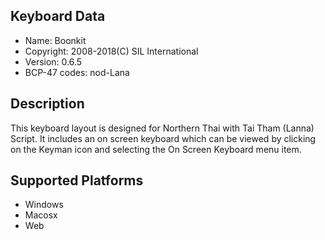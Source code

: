 Keyboard Data
-------------

* Name:           Boonkit
* Copyright:      2008-2018(C) SIL International
* Version:        0.6.5
* BCP-47 codes:   nod-Lana

Description
-----------

This keyboard layout is designed for Northern Thai with Tai Tham (Lanna) Script. It includes 
an on screen keyboard which can be viewed by clicking on the Keyman icon 
and selecting the On Screen Keyboard menu item.   


Supported Platforms
-------------------

 * Windows
 * Macosx
 * Web
